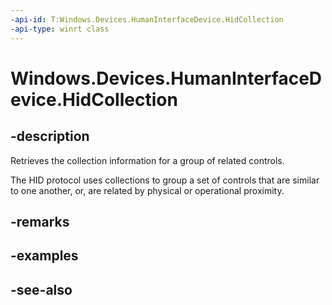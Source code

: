 ----api-id: T:Windows.Devices.HumanInterfaceDevice.HidCollection
-api-type: winrt class
---<!-- Class syntax.public class HidCollection : Windows.Devices.HumanInterfaceDevice.IHidCollection--># Windows.Devices.HumanInterfaceDevice.HidCollection## -descriptionRetrieves the collection information for a group of related controls.The HID protocol uses collections to group a set of controls that are similar to one another, or, are related by physical or operational proximity.## -remarks<!-- <rem>TODO: Document how the developer can obtain this class object, and add or update retriever elements as necessary.</rem>-->## -examples## -see-also